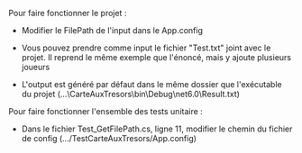 Pour faire fonctionner le projet : 

- Modifier le FilePath de l'input dans le App.config

- Vous pouvez prendre comme input le fichier "Test.txt" joint avec le projet. 
  Il reprend le même exemple que l'énoncé, mais y ajoute plusieurs joueurs

- L'output est généré par défaut dans le même dossier que l'exécutable du projet (...\CarteAuxTresors\bin\Debug\net6.0\Result.txt)


Pour faire fonctionner l'ensemble des tests unitaire :
- Dans le fichier Test_GetFilePath.cs, ligne 11, modifier le chemin du fichier de config (.../TestCarteAuxTresors/App.config)
